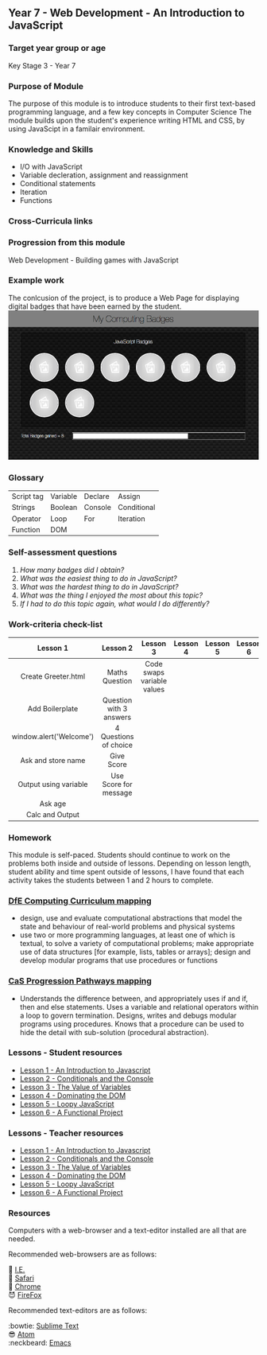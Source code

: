 ## Year 7 - Web Development - An Introduction to JavaScript

### Target year group or age

Key Stage 3 - Year 7

### Purpose of Module

The purpose of this module is to introduce students to their first text-based programming language, and a few key concepts in Computer Science
The module builds upon the student's experience writing HTML and CSS, by using JavaScipt in a familair environment.

### Knowledge and Skills

* I/O with JavaScript
* Variable decleration, assignment and reassignment
* Conditional statements
* Iteration
* Functions

### Cross-Curricula links


### Progression from this module

Web Development - Building games with JavaScript

### Example work

The conlcusion of the project, is to produce a Web Page for displaying digital badges that have been earned by the student.
![image](resources/Example.png)

### Glossary

|          |        |         |           |
|----------|--------|---------|-----------|
|Script tag|Variable|Declare  |Assign     |
|Strings   |Boolean |Console  |Conditional|
|Operator  |Loop    |For      |Iteration  |
|Function  |DOM     |         |           |

### Self-assessment questions

1. _How many badges did I obtain?_
2. _What was the easiest thing to do in JavaScript?_
3. _What was the hardest thing to do in JavaScript?_
4. _What was the thing I enjoyed the most about this topic?_
5. _If I had to do this topic again, what would I do differently?_

### Work-criteria check-list

|Lesson 1|Lesson 2|Lesson 3|Lesson 4|Lesson 5|Lesson 6|
|:---:|:---:|:---:|:---:|:---:|:---:|
|Create Greeter.html|Maths Question|Code swaps variable values|
|Add Boilerplate|Question with 3 answers|   |
|window.alert('Welcome')|4 Questions of choice|   |
|Ask and store name|Give Score|   |
|Output using variable|Use Score for message|   |
|Ask age|   |   |
|Calc and Output|   |   |


### Homework

This module is self-paced. Students should continue to work on the problems both inside and outside of lessons.
Depending on lesson length, student ability and time spent outside of lessons, I have found that each activity takes the students between 1 and 2 hours to complete.

### [DfE Computing Curriculum mapping](https://www.gov.uk/government/publications/national-curriculum-in-england-computing-programmes-of-study)
* design, use and evaluate computational abstractions that model the state and behaviour of real-world problems and physical systems
* use two or more programming languages, at least one of which is textual, to solve a variety of computational problems; make appropriate use of data structures [for example, lists, tables or arrays]; design and develop modular programs that use procedures or functions

### [CaS Progression Pathways mapping](http://community.computingatschool.org.uk/resources/1692)
* Understands the difference between, and appropriately uses if and if, then and else statements. Uses a variable and relational operators within a loop to govern termination. Designs, writes and debugs modular programs using procedures. Knows that a procedure can be used to hide the detail with sub-solution (procedural abstraction).

### Lessons - Student resources

* [Lesson 1 - An Introduction to Javascript](marcscott.github.io/7-WD-JS/pages/1_Lesson.html)
* [Lesson 2 - Conditionals and the Console](marcscott.github.io/7-WD-JS/pages/2_Lesson.html)
* [Lesson 3 - The Value of Variables](marcscott.github.io/7-WD-JS/pages/3_Lesson.html)
* [Lesson 4 - Dominating the DOM](marcscott.github.io/7-WD-JS/pages/4_Lesson.html)
* [Lesson 5 - Loopy JavaScript](marcscott.github.io/7-WD-JS/pages/5_Lesson.html)
* [Lesson 6 - A Functional Project](marcscott.github.io/7-WD-JS/pages/6_Lesson.html)

### Lessons - Teacher resources

* [Lesson 1 - An Introduction to Javascript]()
* [Lesson 2 - Conditionals and the Console]()
* [Lesson 3 - The Value of Variables]()
* [Lesson 4 - Dominating the DOM]()
* [Lesson 5 - Loopy JavaScript]()
* [Lesson 6 - A Functional Project]()

### Resources

Computers with a web-browser and a text-editor installed are all that are needed.

Recommended web-browsers are as follows:

:poop:    [I.E.](http://www.mozilla.org/en-GB/firefox/new/)  
:snail:    [Safari](http://www.mozilla.org/en-GB/firefox/new/)  
:see_no_evil:    [Chrome](http://www.mozilla.org/en-GB/firefox/new/)  
:smiling_imp:    [FireFox](http://www.mozilla.org/en-GB/firefox/new/)  

Recommended text-editors are as follows:

:bowtie:    [Sublime Text](http://www.sublimetext.com)  
:sunglasses:    [Atom](https://atom.io)  
:neckbeard:    [Emacs](http://www.gnu.org/software/emacs/)  

